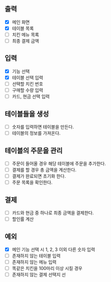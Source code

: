## 출력

- [x] 메인 화면
- [x] 테이블 목록
- [ ] 치킨 메뉴 목록
- [ ] 최종 결제 금액

## 입력

- [x] 기능 선택
- [x] 테이블 선택 입력
- [ ] 선택할 치킨 번호
- [ ] 구매할 수량 입력
- [ ] 카드, 현금 선택 입력

## 테이블들을 생성

- [ ] 숫자를 입력하면 테이블을 만든다.
- [ ] 테이블의 정보를 가져온다.

## 테이블의 주문을 관리

- [ ] 주문이 들어올 경우 해당 테이블에 주문을 추가한다.
- [ ] 결제를 할 경우 총 금액을 계산한다.
- [ ] 결제가 완료되면 초기화 한다.
- [ ] 주문 목록을 확인한다.

## 결제

- [ ] 카드와 현금 중 하나로 최종 금액을 결제한다.
- [ ] 할인률 계산

## 예외
- [x] 메인 기능 선택 시 1, 2, 3 이외 다른 숫자 입력
- [ ] 존재하지 않는 테이블 입력
- [ ] 존재하지 않는 메뉴 입력
- [ ] 똑같은 치킨을 100마리 이상 시킬 경우
- [ ] 존재하지 않는 결제 선택지 선